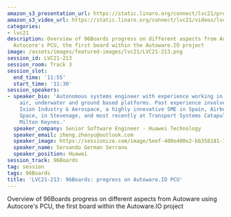 ```yaml
---
amazon_s3_presentation_url: https://static.linaro.org/connect/lvc21/presentations/lvc21-213.pdf
amazon_s3_video_url: https://static.linaro.org/connect/lvc21/videos/lvc21-213.mp4
categories:
- lvc21
description: Overview of 96Boards progress on different aspects from Autoware using
  Autocore's PCU, the first board within the Autoware.IO project
image: /assets/images/featured-images/lvc21/LVC21-213.png
session_id: LVC21-213
session_room: Track 3
session_slot:
  end_time: '11:55'
  start_time: '11:30'
session_speakers:
- speaker_bio: 'Autonomous systems engineer with experience working in different domains:
    air, underwater and ground based platforms. Past experience involves working at
    Ixion Industry & Aerospace, a highly innovative SME in Spain, Airbus Defence and
    Space, in Stevenage, and most recently at Transport Systems Catapult, based in
    Milton Keynes.'
  speaker_company: Senior Software Engineer - Huawei Technology
  speaker_email: zheng.zhenyu@outlook.com
  speaker_image: https://sessionize.com/image/5eef-400o400o2-bb358181-77bc-417e-9446-77934640e469.jpg
  speaker_name: Servando German Serrano
  speaker_position: Huawei
session_track: 96Boards
tag: session
tags: 96Boards
title: 'LVC21-213: 96Boards: progress on Autoware.IO PCU'
---
```


Overview of 96Boards progress on different aspects from Autoware using Autocore's PCU, the first board within the Autoware.IO project